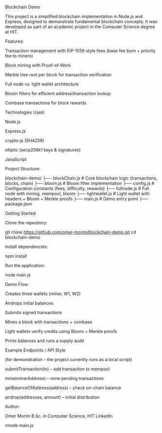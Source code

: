 Blockchain Demo

This project is a simplified blockchain implementation in Node.js and Express, designed to demonstrate fundamental blockchain concepts.
It was developed as part of an academic project in the Computer Science degree at HIT.

Features:

Transaction management with EIP-1559 style fees (base fee burn + priority fee to miners)

Block mining with Proof-of-Work

Merkle tree root per block for transaction verification

Full node vs. light wallet architecture

Bloom filters for efficient address/transaction lookup

Coinbase transactions for block rewards

Technologies Used:

Node.js

Express.js

crypto-js (SHA256)

elliptic (secp256k1 keys & signatures)

JavaScript

Project Structure:

blockchain-demo/
├── blockChain.js   # Core blockchain logic (transactions, blocks, chain)
├── bloom.js        # Bloom filter implementation
├── config.js       # Configuration constants (fees, difficulty, rewards)
├── fullnode.js     # Full node with mining, mempool, bloom
├── lightwallet.js  # Light wallet with headers + Bloom + Merkle proofs
├── main.js         # Demo entry point
├── package.json

Getting Started

Clone the repository:

git clone https://github.com/omer-morim/blockchain-demo.git
cd blockchain-demo

Install dependencies:

npm install

Run the application:

node main.js

Demo Flow:

Creates three wallets (miner, W1, W2)

Airdrops initial balances

Submits signed transactions

Mines a block with transactions + coinbase

Light wallets verify credits using Bloom + Merkle proofs

Prints balances and runs a supply audit


Example Endpoints / API Style

(for demonstration – the project currently runs as a local script)

submitTransaction(tx) – add transaction to mempool

mine(minerAddress) – mine pending transactions

getBalanceOfAddress(address) – check on-chain balance

airdrop(addresses, amount) – initial distribution

Author:

Omer Morim
B.Sc. in Computer Science, HIT
LinkedIn

הnode main.js





